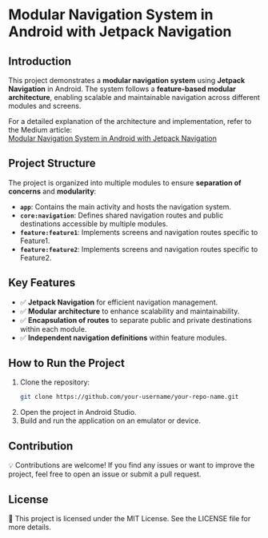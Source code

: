 # Modular Navigation System in Android with Jetpack Navigation

## Introduction

This project demonstrates a **modular navigation system** using **Jetpack Navigation** in Android. The system follows a **feature-based modular architecture**, enabling scalable and maintainable navigation across different modules and screens.

For a detailed explanation of the architecture and implementation, refer to the Medium article:  
[Modular Navigation System in Android with Jetpack Navigation](https://medium.com/@ragnorak-dev/modular-navigation-system-in-android-with-jetpack-navigation-ad0cc0fbc0bb)

## Project Structure

The project is organized into multiple modules to ensure **separation of concerns** and **modularity**:

- **`app`**: Contains the main activity and hosts the navigation system.
- **`core:navigation`**: Defines shared navigation routes and public destinations accessible by multiple modules.
- **`feature:feature1`**: Implements screens and navigation routes specific to Feature1.
- **`feature:feature2`**: Implements screens and navigation routes specific to Feature2.

## Key Features

- ✅ **Jetpack Navigation** for efficient navigation management.
- ✅ **Modular architecture** to enhance scalability and maintainability.
- ✅ **Encapsulation of routes** to separate public and private destinations within each module.
- ✅ **Independent navigation definitions** within feature modules.

## How to Run the Project

1. Clone the repository:
   ```sh
   git clone https://github.com/your-username/your-repo-name.git

2. Open the project in Android Studio.
3.	Build and run the application on an emulator or device.

## Contribution

💡 Contributions are welcome! If you find any issues or want to improve the project, feel free to open an issue or submit a pull request.

## License

📜 This project is licensed under the MIT License. See the LICENSE file for more details.